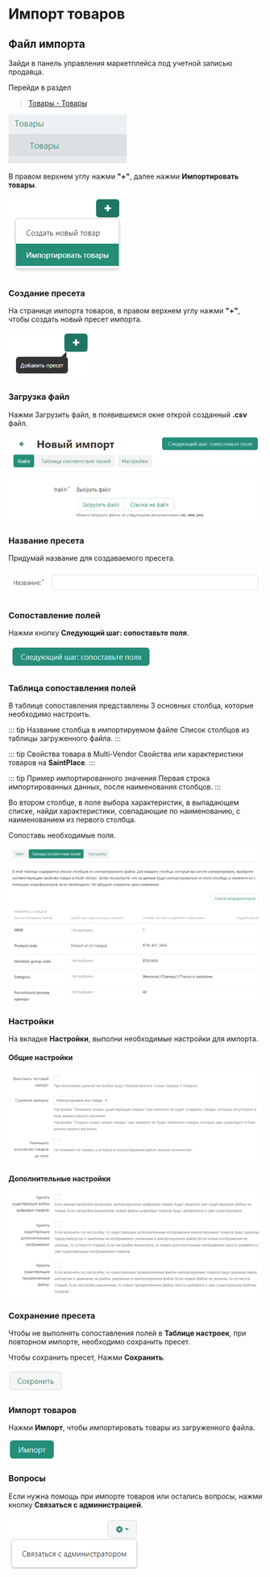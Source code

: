 # Импорт товаров

## Файл импорта

Зайди в панель управления маркетплейса под учетной записью продавца.

Перейди в раздел

> [Товары - Товары](https://saint-place.ru/vendor.php?dispatch=products.manage)

![](../assets/img/product_import/1.png)

В правом верхнем углу нажми **"+"**, далее нажми **Импортировать товары**.

![](../assets/img/product_import/1.1.png)

### Создание пресета

На странице импорта товаров, в правом верхнем углу нажми **"+"**, чтобы создать новый пресет импорта.

![](../assets/img/product_import/2.png)

### Загрузка файл

Нажми Загрузить файл, в появившемся окне открой созданный **.csv** файл.

![](../assets/img/product_import/3.png)

### Название пресета

Придумай название для создаваемого пресета.

![](../assets/img/product_import/4.png)

### Сопоставление полей

Нажми кнопку **Следующий шаг: сопоставьте поля**.

![](../assets/img/product_import/5.png)

### Таблица сопоставления полей

В таблице сопоставления представлены 3 основных столбца, которые необходимо настроить.

::: tip Название столбца в импортируемом файле
Список столбцов из таблицы загруженного файла.
:::

::: tip Свойства товара в Multi-Vendor
Свойства или характеристики товаров на **SaintPlace**.
:::

::: tip Пример импортированного значения
Первая строка импортированных данных, после наименования столбцов.
:::

Во втором столбце, в поле выбора характеристик, в выпадающем списке, найди характеристики, совпадающие по наименованию, с наименованием из первого столбца.

Сопоставь необходимые поля.

![](../assets/img/product_import/6.png)

### Настройки

На вкладке **Настройки**, выполни необходимые настройки для импорта.

#### Общие настройки

![](../assets/img/product_import/7.png)

#### Дополнительные настройки

![](../assets/img/product_import/8.png)

### Сохранение пресета

Чтобы не выполнять сопоставления полей в **Таблице настроек**, при повторном импорте, необходимо сохранить пресет.

Чтобы сохранить пресет, Нажми **Сохранить**.

![](../assets/img/product_import/9.png)

### Импорт товаров

Нажми **Импорт**, чтобы импортировать товары из загруженного файла.

![](../assets/img/product_import/10.png)

### Вопросы

Если нужна помощь при импорте товаров или остались вопросы, нажми кнопку **Связаться с администрацией**.

![](../assets/img/product_import/11.png)





